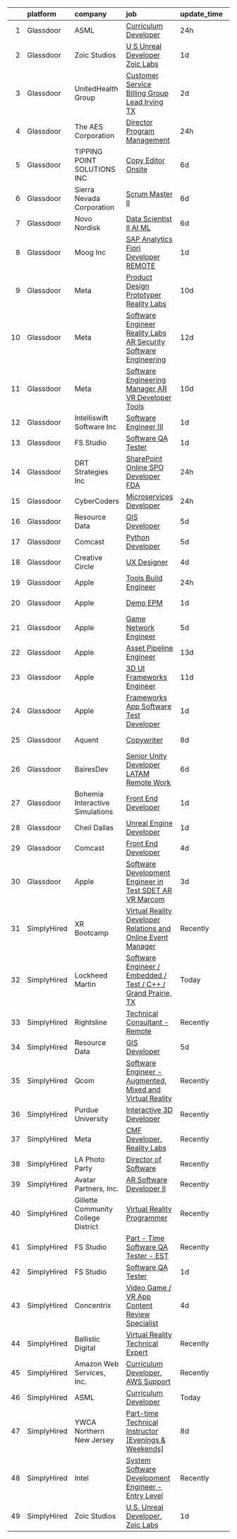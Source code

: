 

|    | platform    | company                             | job                                                                                                                                                                                                                                                                                                                                                                                                                                                                                                                                                                                                                                                                                                                                                                                                                                                                                                                                                                                                                                                                                                                                                                                                                                                                                                                                                                                                                                                                                                                 | update_time   | location          |
|---:|:------------|:------------------------------------|:--------------------------------------------------------------------------------------------------------------------------------------------------------------------------------------------------------------------------------------------------------------------------------------------------------------------------------------------------------------------------------------------------------------------------------------------------------------------------------------------------------------------------------------------------------------------------------------------------------------------------------------------------------------------------------------------------------------------------------------------------------------------------------------------------------------------------------------------------------------------------------------------------------------------------------------------------------------------------------------------------------------------------------------------------------------------------------------------------------------------------------------------------------------------------------------------------------------------------------------------------------------------------------------------------------------------------------------------------------------------------------------------------------------------------------------------------------------------------------------------------------------------|:--------------|:------------------|
|  1 | Glassdoor   | ASML                                | [Curriculum Developer](https://www.glassdoor.com/partner/jobListing.htm?pos=102&ao=1110586&s=58&guid=0000018382efa4488a48428f797c752c&src=GD_JOB_AD&t=SR&vt=w&cs=1_2b8e33c2&cb=1664349087173&jobListingId=1008165316536&cpc=65CC663E25211861&jrtk=3-0-1ge1ev93ima77801-1ge1ev943j4il800-08cb8877ebc6b8d9--6NYlbfkN0A_DDXJpBmDjNhNk0SonxKsswszHAivHatKsF66mYTBciCWwIObBEHLniMpo2RspCfoyulIRjBP5zevFVGSdL8a1AK68YEL6xMQ1k6muFzwwGLZkctGVE1XNa1RjJH1MaCuTzNinS9V_9g3NEKXuQyvi6GKpmIRjnovFbbNu3GS571kJUobu7oC5PLa71lA90JmL4Lu_JfOLoUBQfpQWsR7c_R2HQjejaAEpDgz0IU2waIs51Ol-EtOCOgA_OeQFGePC-DNBYg2hDfBeTd6AtqOm6oQwQNsLTJe_1_gvEM8YQNJS8XiNA-RDktv-nEFgFvyTGFHm9ol0oeRjWmn6mWOHIVCknGp-GkaNezpCESG3RhO1tLP5jSxoPCONZ26fOtHRfHv5YHY-WKf8KBz1AEUOQ86BAwncCUDP_0xvuYaUiGPrx9t0YSoGPk_rhPgumDlXJrHLsjmtWhYcAoFryMxmQzm5L2yVaHVdN296CnEBKan8lAJe2hcQUrmebAhvJGptPa-IE05gTp5-rerWu9K9gbMU-eB77eOA1VUFto_LTC7EtKBafPXogl-Qy2OWTmU-Kp9FTwMdOlvKjRHMOToY03hJsQ3vH1aL_nqC1vQJoiPKDYzC5oyZK6_9rnk_lP578ALxSTgcz5NZq5tVBHfawv6nvEltFRA7x8YdprNZawQDKU0eHSG)                                                                                                                                                                                                                                                                                                                                                                                                                                                                          | 24h           | San Diego, CA     |
|  2 | Glassdoor   | Zoic Studios                        | [U S  Unreal Developer  Zoic Labs](https://www.glassdoor.com/partner/jobListing.htm?pos=125&ao=1136043&s=58&guid=0000018382efa4488a48428f797c752c&src=GD_JOB_AD&t=SR&vt=w&ea=1&cs=1_26de3063&cb=1664349087176&jobListingId=1008164310134&jrtk=3-0-1ge1ev93ima77801-1ge1ev943j4il800-caf17e6357ecfc16-)                                                                                                                                                                                                                                                                                                                                                                                                                                                                                                                                                                                                                                                                                                                                                                                                                                                                                                                                                                                                                                                                                                                                                                                                              | 1d            | Remote            |
|  3 | Glassdoor   | UnitedHealth Group                  | [Customer Service Billing Group Lead   Irving  TX](https://www.glassdoor.com/partner/jobListing.htm?pos=112&ao=1110586&s=58&guid=0000018382efa4488a48428f797c752c&src=GD_JOB_AD&t=SR&vt=w&cs=1_bab18461&cb=1664349087175&jobListingId=1008161532642&cpc=9908D8D4413DBB8A&jrtk=3-0-1ge1ev93ima77801-1ge1ev943j4il800-0e0b19ee53db1ade--6NYlbfkN0C8O9VKdOj_1Zh75e9_CvYhSsWVxS1Pvi5WUWhsf4w7FMNRJSW4TyxYsYuWD0K0LuCXld1MlYv8jxSzZjwfVZPMJ5YPPxBadIdTE3IfSb4FgTTRqlNIsmY2luTQi8qISZZbbqSRhxZk-C1xzgc--DPETy8iltWWBzySv734J2rJQwzM8UPbZ0ixfeRa4mzwn1KkaHi7FozTXhw-0QU29W-s_8erp2MrdLreRW4WWEvdmPeycNA6Ychnw2y2hjoF_UhXXb_fONCt8UVYybV-wdoqlJQPew4BmxOvaN6sLS2NPE-mW_SCxV0qbE2cYG8FksV2Jd0iIRyi525eCZtFpJP1leT0-S8Csnmf_WZ3NHvL3MHBx4d9e7FIpcEa50cq0rtsJP9gxQMkHRqV-ZgTn2KzAQzUNIHXIfbVHj5m6P20KM-N5M5P680o)                                                                                                                                                                                                                                                                                                                                                                                                                                                                                                                                                                                                                                                                                                              | 2d            | Irving, TX        |
|  4 | Glassdoor   | The AES Corporation                 | [Director  Program Management](https://www.glassdoor.com/partner/jobListing.htm?pos=129&ao=1136043&s=58&guid=0000018382efa4488a48428f797c752c&src=GD_JOB_AD&t=SR&vt=w&cs=1_a2f41e00&cb=1664349087176&jobListingId=1008165645327&jrtk=3-0-1ge1ev93ima77801-1ge1ev943j4il800-5f76b46b9912baa7-)                                                                                                                                                                                                                                                                                                                                                                                                                                                                                                                                                                                                                                                                                                                                                                                                                                                                                                                                                                                                                                                                                                                                                                                                                       | 24h           | Remote            |
|  5 | Glassdoor   | TIPPING POINT SOLUTIONS  INC        | [Copy Editor   Onsite](https://www.glassdoor.com/partner/jobListing.htm?pos=130&ao=1136043&s=58&guid=0000018382efa4488a48428f797c752c&src=GD_JOB_AD&t=SR&vt=w&ea=1&cs=1_92bd6867&cb=1664349087176&jobListingId=1008154892043&jrtk=3-0-1ge1ev93ima77801-1ge1ev943j4il800-c0e48d9b86996630-)                                                                                                                                                                                                                                                                                                                                                                                                                                                                                                                                                                                                                                                                                                                                                                                                                                                                                                                                                                                                                                                                                                                                                                                                                          | 6d            | Sierra Vista, AZ  |
|  6 | Glassdoor   | Sierra Nevada Corporation           | [Scrum Master II](https://www.glassdoor.com/partner/jobListing.htm?pos=113&ao=1110586&s=58&guid=0000018382efa4488a48428f797c752c&src=GD_JOB_AD&t=SR&vt=w&cs=1_57dfd5b1&cb=1664349087175&jobListingId=1008154996305&cpc=334ABAF5D42DC775&jrtk=3-0-1ge1ev93ima77801-1ge1ev943j4il800-f42e35937e652211--6NYlbfkN0D62_JHbrgYxlviA7FwbPsL4TkqsqsoMMqCOTnkHNAsjFce8vIDdSOySZ44GhM1jDxShFFYd4psv6WW_tVpPkWnWPNs_07dqHV8xH5UzbeTe-AGzu1m-YXTLI3egcyEJxMfyETC53gmtxIdAEF8QwT1aXDDxnGzVXLOubyV3O5_dMQ6vb5VKj7ElQ_FX-5VYMAHxdSDCrbn6Zp0TWPChIj3oRVWt6aQ33u6umpbCzzohXCNjoy7v0emw-P4mFcDN0fX3dkZpT6YPJOiY6BS_DEVN4o63meTQQ32mcd20yR8XH5orIF5ObFt__hZG7amVnePN2KoKSQClwiYZF3xrJQFmavflLCCDbMzG1bHc9_YOFAnodtig7vTQCZbm5I7gLBgCcuAuZbullynwsXaQPRScAW9Z6Wp4J4I4wls8ArwGE5HEcTrs85itKo4WVsHSYD8mBjPsdsA-u20jX6y8cMuzDsZ5_LwF3MoIUQZ49iFCw4uz4PmCqaPpelPGky4SdmXhYpFzL7Rn8Pdwz7A1WpSuhDYeYmbqoycdt0gbcxE2g%3D%3D)                                                                                                                                                                                                                                                                                                                                                                                                                                                                                                                                                                                                                   | 6d            | Centennial, CO    |
|  7 | Glassdoor   | Novo Nordisk                        | [Data Scientist II   AI ML](https://www.glassdoor.com/partner/jobListing.htm?pos=104&ao=1110586&s=58&guid=0000018382efa4488a48428f797c752c&src=GD_JOB_AD&t=SR&vt=w&cs=1_ee1256ad&cb=1664349087174&jobListingId=1008153659323&cpc=F1F9710DED3F09F8&jrtk=3-0-1ge1ev93ima77801-1ge1ev943j4il800-44801c18404dd425--6NYlbfkN0CwTb2KBSy5XqLXEHj5_mYBmDWKOk7XTvk_LICJOppi7cB4B2F4ZeEB2sl2BCaugXZr-jv0zWdtjRBZnZkEZJA1bUP5pVVD0cOHUy30FzaI5j2oWcbAqe4zSyaZNpVKm0-FXZuVMM2xEq0c8FzIJb34NHVwcLHn4exgqXoyvrHMq2o5S2eX6eW7xbwH0sN1vSbgvD8fDL5UhV2losVr5W2-M2Pc5h9Cg5q8Z84xlfG8s-t2FfgF3AptBC5rp7eShjL0tVmr6uuppZh4vu7QLBStP_t9qxTaGHPV8awo1oX7vWPhN2o_szGzqTqq04osmuV_dOJManomOfW3fHn7eAj_p71XC-LIYkNS1razUt5XG_eLIK6E_o4H0BR604powiTFRMDNu70DOfx1cn7FOt2I-fYDz-s1sZXONfLkkfdVY1Uf58a86OUMIWRJ1KSUb25rjW_kn72bqcpUsxdSuSdsQ1-WXHS6hQ7bvdmEZq8UpfmfJgbnpj6yHzIt6ZpakIQxhRE-9-WUP97g1p54_kjm1yG317wPyZhMCMr8sFpde30ZBRFTqlE53-MP1QHOZwRejHIjS9V2WRKPXT4FoqD03bnWHKub_Luq3SU_hk3miQx4C0Sy8RJfy44ieTQBSApOaXaNifqodogWwbWwnMpgcwpkbxbd76yN68JkvZoxBTp8xwPjzz5h)                                                                                                                                                                                                                                                                                                                                                                                                                                                                     | 6d            | Seattle, WA       |
|  8 | Glassdoor   | Moog Inc                            | [SAP Analytics Fiori Developer  REMOTE ](https://www.glassdoor.com/partner/jobListing.htm?pos=127&ao=1136043&s=58&guid=0000018382efa4488a48428f797c752c&src=GD_JOB_AD&t=SR&vt=w&cs=1_024cb347&cb=1664349087176&jobListingId=1008163572357&jrtk=3-0-1ge1ev93ima77801-1ge1ev943j4il800-b8c62642e71cc6b0-)                                                                                                                                                                                                                                                                                                                                                                                                                                                                                                                                                                                                                                                                                                                                                                                                                                                                                                                                                                                                                                                                                                                                                                                                             | 1d            | Havelock, NC      |
|  9 | Glassdoor   | Meta                                | [Product Design Prototyper  Reality Labs](https://www.glassdoor.com/partner/jobListing.htm?pos=105&ao=1110586&s=58&guid=0000018382efa4488a48428f797c752c&src=GD_JOB_AD&t=SR&vt=w&cs=1_3b4b02eb&cb=1664349087174&jobListingId=1008146230331&cpc=155EB9D5185558AF&jrtk=3-0-1ge1ev93ima77801-1ge1ev943j4il800-aa15c3213bd17bbf--6NYlbfkN0DYl4UJW4r1Vl7FEn6T9F-rD9lpC-0oMJVSiWjK_MGUd8e8cHXcpv6KPyjLHZEfqkWzKOszKGq6dqKS_f0uPbQ9LVsYev7zRNr0fC-CJeJ1xlH1wwyOJNk-hRByXBW9wEDFjd2UdYXb7YaHgkFRTz8MZy2ebI2i5U6pyNwa7bJVmT7LtLgUZ_4kygSbLXc3ayZ6I0Tkf6WZCwR9837R5-KucMulVep5MDmsoyUdDan1IH8Nr8V4qugqbcFNhc-HMqOGADaky9DVwsH2l49LDXZ715FDDratnAoCAjqNjmfVzqlGOoQCgWAsRq_JtYhwlSNKJd_jNxtgp-0-soWp0tKFfiPA_32xuzER4w-AWM4yraQm_FWhBjLe83fRdUkX3dhJzvGt59r_Vh7YJZ3xO26eocdj-6ppM_XogjhPocJK3DUK0cBAjdS0MmMdnE0DU0Gq-O8tkH1WzdFSyLFJCDf-Ay_7iHtc8JvStyaSDLydJUEiAOjzV8PjD9sDaKawoxGSw9Ys_WBVuoZFaq3xkLmVSN8wJO6uFisahqQ5OtLT-7VwyauyaCzkG5subFicLOJeTd0S1H9WHhgjJiqwmsN-7G0y4ommh1KhmrRSRRh4YzLYUB_Uno2T7rMWaQZnt1xxu17DWE1-cAIhQJ-WmtUeoFN9RnR8zMjhjVwR4_YKVbpB8K0KUm8HMQeC5MGjl5pcpBzH06YGeOEqXwihiHtINObY0byXBTBeXp9ia3BeYzKuBg4992JSZgiDA4oVH7NvKKxeSaNadkvMax_NwO2ErG6WFS4LT4qs77z4yuyTc6uyYG-JOhVCIn5c1kk9DED3UJ8MUfgFB8vrMX43zDDCOXvi-fNp79Rf-SZugX_RgKjD-_s9pBfFoGZLHv7kRlZBtLuHC1IARsckOGSg_68sMbyay8DyGx5UW38wPMQKyPBQkcd_A7BUB4GrOr2lCMezxHb4YGW59iYW3iIvER-guuKqMGHvctbAwz8Jcomz4mrFxssRWIBWjDmSoz99ZqSsqemM76SBL59xSr6Z3NiGJpp5d1VBuLqx4Ox7hHKbqw3fH-Tjj4tt0kxyJCYvRE091r4LHjPIGw%3D%3D)                           | 10d           | Remote            |
| 10 | Glassdoor   | Meta                                | [Software Engineer   Reality Labs AR Security Software Engineering](https://www.glassdoor.com/partner/jobListing.htm?pos=107&ao=1110586&s=58&guid=0000018382efa4488a48428f797c752c&src=GD_JOB_AD&t=SR&vt=w&cs=1_10967f52&cb=1664349087174&jobListingId=1008141482664&cpc=0FE1F5EA2BC84A01&jrtk=3-0-1ge1ev93ima77801-1ge1ev943j4il800-bbe026fec9a88a0f--6NYlbfkN0DYl4UJW4r1Vl7FEn6T9F-rD9lpC-0oMJVSiWjK_MGUd8e8cHXcpv6KPyjLHZEfqkUnLXdHGEVbYlbZ4C71n7-FRQtwGftvj2MEdPI5FvmCBdn-Rsuu6NQq3R9IHsKZMAHgJAgu_YkTUTtkZcn2YG9-uznOZousi4PyiqmW1winSEktcD5CLiNln5YbmVirNrjv4MHw9kXf8oLKnwVsrkyZNO4aBP2ycP-dqK1tp56KCnlvvRv-rtsv1TJz_qrJ9M6o44j6Sf4iSA1odVDHq7o676hnVyUtONn2Yt9MEQE1TXEzLGgOxRJgXTKirDsR8u4DEhCmg19GfVBTXWhgagGru6RQolv-9bb0D5Uv1RFbi5Yh0nhwr3hQuaIJHM_cNcEGn9YJoJdbKqZShnMdKcn39DdjgboSLVcd2qF8IIxEI21KQk7J6Jh4pwRzxuj6ktgglwM_t-11TtvqnwNp0oHCyPqt5c9Fh4WisQs938PmffxudDo17MjXbKFZC9wcW77JLUbHrbLoY4o8KziLfMfTRPMCs5bzLXHOfNd3dvE_Wb7GZM94fvXDYcj8BT7DE3hNzJhkoq5B9v8odfdYEu9capWT2WbXE_UGlN2L5DLGBQ8kEXFwz_mQcqki4ZPX0BIpIQIBHo1XMsL8cM5YlleKH_olWGeTfnJgmxtt8wzSi40GZW97ctO7c3tL5oTizUjKjtrZrmZwhS_79O3-v3ZcREFsnNMuFoKvlHBZnwSQ2tak0EAHfguuB8dqt2FKBkz6qKZvdT5QoYQDt0u23nSO380DkQu7wjah9YKyD58WpBf5gY1Z0fhg2mh1Y2Gt028UqyBwtLaDgquzeQ7oi2sUA8K4n9YdeIuwyZAg8Cs5uPpSuEJbpTJFe4V2YLAkPhJneZgCEcwY_jps3pt5raAr_5ftvXc61g3aPdDoGU26Z3tfgWBzkfPykGuvPk4r5w71D22ujbHBfe7rzeuWPW_wrVwkFcwhJk9WU538GNF5bc9ypsnm8lyHTwrgeyhJL0sn1mUpY_kQWSh6eB28IFjmyRfhJAVqu9dwU3HpTJelrzh_9W4wNc3DI8mVd20L-9h0ohYuoxYPwA%3D%3D) | 12d           | Boston, MA        |
| 11 | Glassdoor   | Meta                                | [Software Engineering Manager  AR VR   Developer Tools](https://www.glassdoor.com/partner/jobListing.htm?pos=108&ao=1110586&s=58&guid=0000018382efa4488a48428f797c752c&src=GD_JOB_AD&t=SR&vt=w&cs=1_89ba3161&cb=1664349087174&jobListingId=1008146626886&cpc=9C2286EA3771AAF6&jrtk=3-0-1ge1ev93ima77801-1ge1ev943j4il800-17557c42fdc8b75d--6NYlbfkN0DYl4UJW4r1Vl7FEn6T9F-rD9lpC-0oMJVSiWjK_MGUd8e8cHXcpv6KPyjLHZEfqkVQyaynndbu6pL3H9sRYDGxerKt4kbV4_BrnotzfbejBdk749M--u6S4WtPPjkSx9gUemBOQcLC_4Kqi_f9Z2bXq1PAbY9pUxscEKq_Lv9zulJNPnig673QdFt3i5WW_T2djLGpcdWuOA-BOw-YEMMHRUL1ZhJdTDMDYcJRORw8Jfkil-UDAjjS8HvKPn-xDLFPVYwHvSGH6JNLlcPnv7xAutPrgK5lgX9w1akXIdCYjc24yAgyy3FK46Cq5LofxNxoO6KsGfl1FtCT7x2vt3tNwQ9A504EkSVrPC6eXleSc1uCFb0oHKHWKXOWICkwSVhdnbAVfC1EKVm_2V7yx0dJNm-ztQ91c-ODpDlLowTCLuwbbRnh86h0SFDJOIYh9XDkBv6Vo4fS9AkWHzbjcHrl9f-SEdP_r4N4LHTvbjFSFrTJgHTVcO9YTXRfJKGI63HZ7LZ2ceERnkE1a0ilO_DMttrH7g6FQj0iZzkY6TRdtrH2mg5sLt9e6NWGLBBhq5xmlj7V3fejjB0Fso5_b5Kpsm-xk3wjuuEilJme8wbHPd-GtqTAnX8_tsgMxdN0BDE-ab5YLE7ZmTWJ4YIYeE2sj4KfQUkZfUc3hcMW1rO2OzLRwOSpuCygiWPIsivrox9fRHrLWjcxvCzwnt7G1RQF_mWc0PLywkoh3InjTASFqzpn0YuDgAsWWTkLXaTxxXCPK1JIw3yxEE-RMGTrhWwBx47Tl9cPryPhGTlRUS8mf3nf_pwrSIGNHHhzMWQWZ0A3OZvxWj_tGmP0zWTNVM9AnfW-ZMm0b3f04zUXIIjYEEFyFuYRWdzwmKGn20PwAMKJLAOm-NLQsGUbyulUXWETkvA3eEE0neiOrxQRxtfC1FIcEJ6koTB2WGPLpsA922Zk397JwQd7wvauJ5H0yoIgPV3Fiw5lYSXTzQ_PiJ2QTyd4gk5azlc2epTGpLbLZ-qZVKRvAvls7gRG3aJ_Z2l3B0pFlKGFbS354WDS_8XgjY48d6cHsU0ElFh5g1m9rRX5H0LgCwkCig%3D%3D)             | 10d           | Redmond, WA       |
| 12 | Glassdoor   | Intelliswift Software Inc           | [Software Engineer III](https://www.glassdoor.com/partner/jobListing.htm?pos=116&ao=1110586&s=58&guid=0000018382efa4488a48428f797c752c&src=GD_JOB_AD&t=SR&vt=w&ea=1&cs=1_42d2d917&cb=1664349087176&jobListingId=1008164005722&cpc=F4EED0218A761C36&jrtk=3-0-1ge1ev93ima77801-1ge1ev943j4il800-105f50e0e9894054--6NYlbfkN0DiLKrdXjeQZR9vKVzqvG_fO73QKtee5CoWfuVjZxaK4bmjGwd_vuK3iP9vI1bYUpCmrS6Qwd2t20QIQmhba7LbFtNIWPS4qw9niYsd_B_pvMkhJsbWGWVFz4mrCHjVw9KmZ9CZ9QqH3IVKVPThUqjDeLC4x7xCF3FSx_ZhPvZZ8YS8rGPqQvPk0Fgdem0-AIgMdUhKsOf3rWh3dc3Z_mpuenknJA0KDHl6VeyVpKpZLqfZ9Ye8G53X5vqLffxWOohYc-iyNpWOhtEVWYK2MSpc--nKAqaOSUMrE4gYaKc9wTVn45Pq89pMUYSnXsAlxWnCIBvha-5O95Kz27k_IcKxuH33alJTgt86enVaaQ02pX5APNMqHTYY_tfUIOkDpbH5dt2JW2PAhdrXYMrQmM3bzl41WFAXfouza4R2yM6LljrdSZiH_vrslML9u9dE-gNkogaZFiuIE0884YfOGB0cEz53q3cvAODdqWZH0UXan_sSABc6ApWg1QHGN2C9JZ1o6pSkfvHSV2AKRL-FLpYjIzcGfOItkmQJqyWdZJiIwcqYbThUi_rw7eI6LGPRT8Ijtaxnz3B-_8qTorg8GWXMiN1WHvoT0fU3UYOTs_qg54rnJJgftqN_MLlVFsGhfewfpg3WcObbbuBD-v-QC2-TCs4RioBZN0joRZrxOp51AtNbkXoE4fYh31vKuzKcxCo%3D)                                                                                                                                                                                                                                                                                                                                                                                                                                                      | 1d            | Redmond, WA       |
| 13 | Glassdoor   | FS Studio                           | [Software QA Tester](https://www.glassdoor.com/partner/jobListing.htm?pos=118&ao=1136043&s=58&guid=0000018382efa4488a48428f797c752c&src=GD_JOB_AD&t=SR&vt=w&cs=1_a2bff5e4&cb=1664349087176&jobListingId=1008163027946&jrtk=3-0-1ge1ev93ima77801-1ge1ev943j4il800-d8f6a79973bcbbc7-)                                                                                                                                                                                                                                                                                                                                                                                                                                                                                                                                                                                                                                                                                                                                                                                                                                                                                                                                                                                                                                                                                                                                                                                                                                 | 1d            | Remote            |
| 14 | Glassdoor   | DRT Strategies  Inc                 | [SharePoint Online  SPO  Developer   FDA](https://www.glassdoor.com/partner/jobListing.htm?pos=122&ao=1136043&s=58&guid=0000018382efa4488a48428f797c752c&src=GD_JOB_AD&t=SR&vt=w&ea=1&cs=1_a04c479c&cb=1664349087176&jobListingId=1008166245685&jrtk=3-0-1ge1ev93ima77801-1ge1ev943j4il800-d008514fd8849209-)                                                                                                                                                                                                                                                                                                                                                                                                                                                                                                                                                                                                                                                                                                                                                                                                                                                                                                                                                                                                                                                                                                                                                                                                       | 24h           | Remote            |
| 15 | Glassdoor   | CyberCoders                         | [Microservices Developer](https://www.glassdoor.com/partner/jobListing.htm?pos=115&ao=1110586&s=58&guid=0000018382efa4488a48428f797c752c&src=GD_JOB_AD&t=SR&vt=w&ea=1&cs=1_0ccaaa1b&cb=1664349087175&jobListingId=1008165091802&cpc=654405A9B1E0A9F5&jrtk=3-0-1ge1ev93ima77801-1ge1ev943j4il800-1c5fe30e41c802ad--6NYlbfkN0CpFJQzrgRR8WqXWK1qKKEqALWJw739KlKqr2H-MSI4eoBlI4EFrmor2FYZMP3muM2M5GK0N1Sw5hxbcjCj09lDNoSlIJ9sGSdlHuUb-33_V0VPk0vhu5S31LZylT6hvK3q8ESEsVdUFQJuWCsJ0yYQ45sPgszy7W0V2kZXWNaP7Vf1LksPtStw2dDARjzrre-X9VhDhuEPb4l2pU0APzJNhmY3mKzc-BQ5YZMExSg6nzCHc4e-bgtV9D2jv6a5KEfnkW9H6NbI3cYfpf9QU3ObOIekrJh_iMagCoN5zlCJ0xQ1JUDO63zm8X8SbuRxJKJIRlJuuK6GAg4lMKJYoXNgl8SYG1qv6ToDi8aEiaxd823XG3ufJpqBbIMcr-0KDgv0agpG28nVRr3eDA0a-P8xKruAI4Ql4AZ4mSSdUYH0L3wysfjv5pdx5_5J6wSgMB0vNjqDRns_XMXhqXirOxEV8Q7ucz8waq2Cql-4FDiNR8buy27R-YU7AAlF0UuZZbSll1_A9BkNGRvXpMz5k6_SUkilm0l4hFWKDJloLCFz0nMzKtQcA4VkaYalaiVnOl6QMWN4ciHurG5zCxhKv__F6482bep3_rRmoEj3QcAG91A1u-2F3gr8TkFbuQaAdyh7JNkCyghAvjMkS1O6oAp2En1AaR_1Xinoya8jkML5KAX6zM35IfvsB_tnqHL7CIG_tslru6DbV36ZBg-gzWwUH8YH6VGLcovCfPV7poCH6SmqiNrr9RPoSAXCKeSGK91uB0qRkzCOrTxOqUxhp5H60rgn6WhG-xRwQGaNtmQUPqpZfIoqk7BkZgs2BuVPFynuSU1daU_6ffTzb82w9cBQWdj5ww0tfYQZRkgaceUmV5htHOYzuqUds60VMaRVJ9_NQSmArh4Hal5tuA128zDKnbh6_HH33diylC8EaK8VpfgvzGmUmXPtxRUMT5ejQo5tr_wZpQqLI8KsrLDxLL-318XaSVQaBqGSz2eSZ0c6ultpitk52j0E)                                                                                                                                  | 24h           | Norfolk, VA       |
| 16 | Glassdoor   | Resource Data                       | [GIS Developer](https://www.glassdoor.com/partner/jobListing.htm?pos=101&ao=1110586&s=58&guid=0000018382efa4488a48428f797c752c&src=GD_JOB_AD&t=SR&vt=w&ea=1&cs=1_71b728e8&cb=1664349087174&jobListingId=1008156409913&cpc=A30768B7258D0A01&jrtk=3-0-1ge1ev93ima77801-1ge1ev943j4il800-2eca3f03e7683f2d--6NYlbfkN0Dl7F8yQ3Mt_M0p4pEaeq_LOWEMcxAwOSX3iRAQq_Rxvk4JCbRY4mFoWp-vOhIcdrromiIp2nqw6_MTPQeX64telXdoQGJKsK2YpbAjw4gP4osxmYU-H3UjB-EMHtF2MIDykynp3y5a9aBAAQLWbfe5lbII1XyLkZv4uTXcK6AXfFgKkJYZHCsBlACjXGwZfUNLX98o6fyzmLrieKEUSShjHyEIRuvjnsHh2QAxVz57bFqcALd5GOt8dr119jq7Vtx0b9pF9r3qcIQMz3hwPfZK8dGh0bYoByzzV2i1cVGg3sXuxoNG0cgkB01vp4z2KmVs-HJhxS98e1mn2-eskyxXiMK29Zsn5t9-BKZmiShTGnXEKaT2mah-FmxgGugTrrUXw_3mW0ea6tBgDA7aFYL_CemLfWBWMt-YHn9hqOFWmkP2F8AzPA0gKhtDehPDKNYLDl51CoBYk7lYLU0-od_XnZa4HXwrdEIjfO3Lm-FY8rClGYK6eT41)                                                                                                                                                                                                                                                                                                                                                                                                                                                                                                                                                                                                                                                                            | 5d            | Boise, ID         |
| 17 | Glassdoor   | Comcast                             | [Python Developer](https://www.glassdoor.com/partner/jobListing.htm?pos=123&ao=1136043&s=58&guid=0000018382efa4488a48428f797c752c&src=GD_JOB_AD&t=SR&vt=w&cs=1_489b9123&cb=1664349087176&jobListingId=1008157076967&jrtk=3-0-1ge1ev93ima77801-1ge1ev943j4il800-c9d85008344b2f86-)                                                                                                                                                                                                                                                                                                                                                                                                                                                                                                                                                                                                                                                                                                                                                                                                                                                                                                                                                                                                                                                                                                                                                                                                                                   | 5d            | Philadelphia, PA  |
| 18 | Glassdoor   | Creative Circle                     | [UX Designer](https://www.glassdoor.com/partner/jobListing.htm?pos=114&ao=1110586&s=58&guid=0000018382efa4488a48428f797c752c&src=GD_JOB_AD&t=SR&vt=w&cs=1_10342502&cb=1664349087175&jobListingId=1008158063137&cpc=0FE1F5EA2BC84A01&jrtk=3-0-1ge1ev93ima77801-1ge1ev943j4il800-ec2e55de0a94811f--6NYlbfkN0BPwlZa85gbT4Q3XYQoU_uQn0Qmw9zd_9UNfmcwtqAVud1yvyq1Z4UAlx1bxhDUi3LLFLUld_1vJrumFSDvG6lUa_HJGwxAAUxa9p0M-jkeyeN6GzOqSmw-VWsVBukvyjroC-hZtCxh3oS8dg-fi22EeP_Rmk0_tnCQzpjzfP_qW1mRn6ObJcK1c5FDsUMfSpPDE58he2jS39C9cKq89w5AaRmj3eZ7E_vRSeOF_XIghrrHBgGgp42nvor1h7hRgGg7wH9zOqCTAKP_A3X5sA8AFLpBepNn8VBP9uUJBqgLWgMbY_-BytCToNwe7sS6sB0myYQtB9sKPXPwMg7L0raPyFzEQnOeq_2xla8a14r33CPMkxM36DlOib6bh-_K8QQtK7brp1gDgzmFR2IsCqpyGJIzyJ_5kt92n_4K76ZCyiKLLbrX5jJ64AC2OeETior9JP0PH4kgrURIXkxlk69DjiPA_juu_VxQPqCUvHZQSC1W5UoLfRMfqyT2KvYeDxtMaEPbBG-rR3sZtztUJ_tZ)                                                                                                                                                                                                                                                                                                                                                                                                                                                                                                                                                                                                                                                   | 4d            | Los Angeles, CA   |
| 19 | Glassdoor   | Apple                               | [Tools Build Engineer](https://www.glassdoor.com/partner/jobListing.htm?pos=103&ao=1110586&s=58&guid=0000018382efa4488a48428f797c752c&src=GD_JOB_AD&t=SR&vt=w&cs=1_dafe19d0&cb=1664349087174&jobListingId=1008164708846&cpc=F41FEAB56D215062&jrtk=3-0-1ge1ev93ima77801-1ge1ev943j4il800-d05afd4cff3794b1--6NYlbfkN0BvKrLyj5gPmtZO9T8euul8TCxuuKNOtzRJOomxnwSEodTz2Bc-sPZlbtkML8D-m4qjDqsrGnfoqq7rWUQaQV6QE_PBUBYsT4fM9sAVvJDVer8dzoyf4iabhx_s3jcp3HhGg-8KIYoBd2gZR3O-1Ekq3HokKQ39KID90hQH7pIgdAz-XsfU6FwVcnW78KlEqDCy8FhCd-RuOn-6WYsb1_GxpnZI_nqG9ksTz-SmkxVZbTpEIzo2GnHlQsBqondPaC6vJyaVoLvvLk0G0wNHcbR9tzsiUTkkNiZXNWlalF0zzcRSyoGL4IbjQ9U7LN-otlk3t7wlX_I_JugKaXYKduSh_5b3hhwn8ZtqnVm78JkdBVtvQWKHambp8ew0k3xXYEvoah8ZUwFUvWzKEswis8Oy31rZ2HEmQZnnFqa2pLGnRACWV1LJoSbz8c00-4g9whDA4J6XEnTpQrxNqaTXoOum59D-A5d4uUjvFPxcky0bu4DEvuyw8w6b6So5KcEG3gniHbYmZDQXnyCY05Yw-lInPkIWu0Sr_DZeKnp_a-AT-XsAULrMsDMh9B-6yela43d8mi2cvaqVsN7akPQvaYwAsyA_9DMk3DGiMDx0t4SWn1D1AmTi9vqjiyIqXMqOskZUF9t9aQH9hfbloOoXGJ_SRV1BylRC80PkNQpmmrvfHyq7AaTWjT7t5iuCFmlceMpcRWZLE-0Oza1XjjyOQV2RQaEyYjZtHZkTgM5TEa70IgXwtBSAfrTnY3lfnhHs-qm98VD2MNwuDSoVdNbLYMGbnWorWdaplEPqZX4HNNBcIuAzAnMdjzbPkocfB1VozvDH1BYjJ__HHHCnm77of0gJLz5K9HHB8RRwPtf1FmbK8wgjRHV8PJBsfq2RsGfLx__zBKoG2r2H7OjA68FZEkWu95liIJP1l8iXmyGniKSGcbjzB11ibgaU3PmngR2fZqm0ejTfNZhBJQ%3D%3D)                                                                                                                                                                              | 24h           | Boulder, CO       |
| 20 | Glassdoor   | Apple                               | [Demo EPM](https://www.glassdoor.com/partner/jobListing.htm?pos=121&ao=1136043&s=58&guid=0000018382efa4488a48428f797c752c&src=GD_JOB_AD&t=SR&vt=w&cs=1_25f4bd18&cb=1664349087176&jobListingId=1008164340985&jrtk=3-0-1ge1ev93ima77801-1ge1ev943j4il800-928f6ec53de5403b-)                                                                                                                                                                                                                                                                                                                                                                                                                                                                                                                                                                                                                                                                                                                                                                                                                                                                                                                                                                                                                                                                                                                                                                                                                                           | 1d            | Cupertino, CA     |
| 21 | Glassdoor   | Apple                               | [Game Network Engineer](https://www.glassdoor.com/partner/jobListing.htm?pos=106&ao=1110586&s=58&guid=0000018382efa4488a48428f797c752c&src=GD_JOB_AD&t=SR&vt=w&cs=1_02c503cb&cb=1664349087174&jobListingId=1008156058893&cpc=AC285F3A3ECA6BB0&jrtk=3-0-1ge1ev93ima77801-1ge1ev943j4il800-da07dbd9cd8eb861--6NYlbfkN0BvKrLyj5gPmtZO9T8euul8TCxuuKNOtzRJOomxnwSEodTz2Bc-sPZl29JElYHfcoQU89pw0pukzvT-t3F7KnGwjHaCtH-zmtCsdadvtW-pabzNvxkP5wXNBXQIItjYzTFKU-rasdVWS5FS9BhI6fVw8vp1ZtLMDVeHaEF6UCNf-E6BSkENOn_3rcfSjFzwofwGQGNu9wCF7gpQdnvMmgzlKug26mqI1UWnmYEaYeNV74TTqDifvisjztoRXe8pU8xjBdiLyul4mCQB0AwvrXw95cezEV2y30I-FV5D4K9_i33w5lIe9WNLYnnSG_0NtkCuvnSEeI3jEkXrk8Siiyeg3pZ9Q4hd0PWcOIq47yPc2EwNErpgTKdiJe4_YoLzHz0T5luMaIF9EmDwccJkf_xDeek1KWIYoxNqBdOdCbG1U1zcSDNClDNA_4fm9z0dNkQK2UtL4b-28XjEoQH9I71GV2iWmXMpqstpGxTY6IadxT9OL91d3OjEj5g2Rmn_PiW1sQbNUH67KJtJv4PElxqQo6Jj7R655pyMDKY4kbozO_LENYNaKsTf0erRsRq0lOkPfqkWrDJSGu-iNrSK0ThyXfGtoxCXtgfpK_a0gW1duQ-aPhr_yVeKQPzjH8D-yq4gE1wyuV9PAh-lmYh1NtKfsm0kkU1rSi2Zym3gUER609gNnhKz8SUvWeEHIY15ltKrFtRz3cXCQs4nLCsZhRmxNcrLLJeZ40enICy_OU68BCTeLDiqhhGe0LLn6oZiXLQ2uLepMmdYZ2L3AAZShsohTsNsvN3ZtSIDkIUjzQHHcIZXyYdJI4KQ8j1QARixYwT3WdssIBlwArE7OMVY7YN6gfF6cOLb8FUOcOoq0Ng_uLUIAkiUCpcQutLE5HugYQDyLBcHu6-QCRkxCEbuqPuGZVNBBC-5SRoEaq06csOy4BbCIC2dL8B9nY-U0Mfelcl17QQTJfxLQde03qLheOc_)                                                                                                                                                                         | 5d            | Culver City, CA   |
| 22 | Glassdoor   | Apple                               | [Asset Pipeline Engineer](https://www.glassdoor.com/partner/jobListing.htm?pos=109&ao=1110586&s=58&guid=0000018382efa4488a48428f797c752c&src=GD_JOB_AD&t=SR&vt=w&cs=1_5ee63872&cb=1664349087175&jobListingId=1008138702927&cpc=AC285F3A3ECA6BB0&jrtk=3-0-1ge1ev93ima77801-1ge1ev943j4il800-d6b763c08d9e2d2e--6NYlbfkN0BvKrLyj5gPmtZO9T8euul8TCxuuKNOtzRJOomxnwSEodTz2Bc-sPZlbtkML8D-m4pQRSWMmBuXUKNP5-FKGpqut54Z9xVJmKcNg5QK39dHaYh9zFxiTlJPRIVH6GmVelziycjV8thAdsJR9vOnKOAEqLZLKyAFMFBlSPoIEa0PSqLwbFFBgh8LtDmZ0-3lgqyPNeCNAaqJOinNvLu4emfMRWGAqButw9kKOPlTWuDFkh0J1UKTpp0d-A_oIZfR1LZo_KOn_pSbKR-1DyjJFk5mZxTvefxOTC7y_RwOh9d-0C6RpsyESsMYcTDoCuNqWBApKnWsuvJvlt6U3lKqup7NdwFM-7uGrkFx5Yco_M5oa71fd4vNXGQI4cRxNzIjDdTGsX1fsrJenHRz0pJbZGyOtTllt36UqrWRawb7TVjFDHy0VxUZ3SIDTMSVv6aeLBDJewJhGHYA9dqtDTXlqEZgg6PVJFCAY45-TGgI3r1yUTDvduOS3vCjYMmruaLqWIE3HcHpza9qGQeeKsbkYnh-WFCqYUMrfC1awYCQnh5yyRwp9LvOTraeY0Vcyk0UNF3O7cu1_FzvgijZjCv7LuYmW1Y3nHKEUO8mMsZVLWApCysO3-N5bH_faFzFLKtrM8B6v0YCjoeMSurWRUjR--WGaZzlqRtzGPsuetj0sjzKNGGYG0p3QP8jNWCPB5XALfNxPhPYx0U9HSeYzRPo8b8oXv23xDqyK7szOkj_2LDTxzXBlJseWZx_0xCeymuA_EIFcflWrvhhcNZuj9ObhcTxHRDPeM1VcObEKfCOCNbbwfONYAvCXFqlq98kcq40ZFHCNQ6aEzBPYXdfhyp6QrXVRoyW1JAjS3qv6Ta1eX3T4hvZRP5sF6KrvnpGNjxcLi8OINKvbMFJWPCZPBEaRwJ3IuSaEbTdCQbT_w3XmEUI3qPNfmTRJyzE8SneAz3dsW8qJDs83OtXo478bcQsuMNf)                                                                                                                                                                       | 13d           | Boulder, CO       |
| 23 | Glassdoor   | Apple                               | [3D UI Frameworks Engineer](https://www.glassdoor.com/partner/jobListing.htm?pos=110&ao=1110586&s=58&guid=0000018382efa4488a48428f797c752c&src=GD_JOB_AD&t=SR&vt=w&cs=1_81652891&cb=1664349087175&jobListingId=1008144943224&cpc=F41FEAB56D215062&jrtk=3-0-1ge1ev93ima77801-1ge1ev943j4il800-0c319f6b894fc73b--6NYlbfkN0BvKrLyj5gPmtZO9T8euul8TCxuuKNOtzRJOomxnwSEodTz2Bc-sPZlbtkML8D-m4reGCzwJptyGA3sqoDqkLMl8d4ItPaXziecHVsCbum1nokt02MllgdfjWzdbUw5Dj-bugW_15YUi1c8cMxyiOuwjIGdTEEhcUZawGpOfLxGe1keQhNnSW1hYh5FjmzhZBmAy-ygsDbdp_5Mii46zq_EMuPouIwadug2w7xdki40NPtzXSvZw49mf_S7T18sH3DOKEs7EkkwukJEVY4g_4-lLq7koWzYrqrDjCLqmyFlWRj0C0wNKH2gX0AaR5iHbuzTc4j0kjWoZfzuUHO_TdxOtmcrItiX7yC6mawf4Tj4PpRiH79uVdPuxchrbCdudNv4LMm9Fee_M0APyHj48C3ahMy1wwcO_CRBE9g_vpMQ7C1_N34aVZT5yM1gntdOQz2OT5QH6TUgFDm-dt6BY7CPRLC19IQ9B39P0FYhBJj7QfITrjzi_4WDN8s6Rc9RtIjaO6USFVru1ByBzuYVfnGvYvFoiIoo5XEV-WHvGNHcqrdQY5KsIvCtXCY0EERDnrdBI2m6TGVGS4iFM_pDde9Zr2Td0pCtBehcPv0sy7rRsHiH7M8GvTTWHgE3R7LxcnpTparLVjFRrSU-fUTeNXwvGhpSGok8ghsXg4hDDOZaMIuecUpckN0uPf21urJzDub1_qwUt1vPbvxauSAWzDn0iRrVo_avIDJxpshHbxg1Oxi71yPXOfugRoBMTA7dzctDBUb2DuGz-2RgyHfbgC7h-_9G2GMzYmqVD0Psw4vKYy0SiJZQ5RhJb_ZbLs3PHGROGF_tSzNGehI93UetxKHtC4gcWsnAXtLXJag7Y7J1fbdX1hQ9w6mKRFhoSxKjHvnxf7Ta3AaS_qDzIt_g3Y3kdBpIiiVMZ16nzKUN4viQsiKj6JwwWqGTtLpj1nFlFi7QKESi-xpCraa9nGmCgzPi)                                                                                                                                                                     | 11d           | Boulder, CO       |
| 24 | Glassdoor   | Apple                               | [Frameworks App Software Test Developer](https://www.glassdoor.com/partner/jobListing.htm?pos=119&ao=1136043&s=58&guid=0000018382efa4488a48428f797c752c&src=GD_JOB_AD&t=SR&vt=w&cs=1_c6f18984&cb=1664349087176&jobListingId=1008162387033&jrtk=3-0-1ge1ev93ima77801-1ge1ev943j4il800-9c160936dd81f773-)                                                                                                                                                                                                                                                                                                                                                                                                                                                                                                                                                                                                                                                                                                                                                                                                                                                                                                                                                                                                                                                                                                                                                                                                             | 1d            | Cupertino, CA     |
| 25 | Glassdoor   | Aquent                              | [Copywriter](https://www.glassdoor.com/partner/jobListing.htm?pos=117&ao=1110586&s=58&guid=0000018382efa4488a48428f797c752c&src=GD_JOB_AD&t=SR&vt=w&cs=1_3ef0424e&cb=1664349087175&jobListingId=1008149560635&cpc=3BA4CE39D5B5DEF5&jrtk=3-0-1ge1ev93ima77801-1ge1ev943j4il800-44a054f2317c41df--6NYlbfkN0DMrcEu7yrtATojKJA7cEzGQ3FdRGWLh0CZQInL4ECGI9gD0Wolx9R2v-Aex0-GK04WQ_Gdw9peU0mJ74Nv9j4h28cknoma2wMlPK_alqmnYvYsHusEOmMEJtwcngNn3vniXk5FVQPyiqeSUbFz3Zt1lgg3jXbSIE0N80cjX2gMbzpk2e_4R7kgrQIxVCidEdmZT3hQH7A7Z-SQggNvAI9NfUvGGd52h0m2ZK9yONdaEDtLFAELEa_OMHdVbM-RYXTQJqehszIEiSQPJc4fXKcErNVYO5kKWkTdPlwYyNNKcp7tZHRpl1tK7i1PDN0CKDqTaCGVa_Kr1qkRjsDa5T1u5nfuO20gbh5FXg27RtRXpCffeaO_qVQnvpw2vzBxv-qTL67FsymAhf-EF3p3rVDGMUkKEEEZRad3a9u7hiZyFNyOHZLHr6RuKmdwpmrcv45gkITNHufpcA%3D%3D)                                                                                                                                                                                                                                                                                                                                                                                                                                                                                                                                                                                                                                                                                                                        | 8d            | New York, NY      |
| 26 | Glassdoor   | BairesDev                           | [Senior Unity Developer  LATAM    Remote Work](https://www.glassdoor.com/partner/jobListing.htm?pos=111&ao=1110586&s=58&guid=0000018382efa4488a48428f797c752c&src=GD_JOB_AD&t=SR&vt=w&cs=1_9d87b2a4&cb=1664349087175&jobListingId=1008153520027&cpc=8795CF9063CD573D&jrtk=3-0-1ge1ev93ima77801-1ge1ev943j4il800-d07b078a70677f47--6NYlbfkN0BfEGkshao4EhrCCf7LYqKO8VNtf9vkQrewuI3DmTR_-G3zJxSBeo1O-SB_lpKRvkPM-bPc5FhBWyuJIcxMxgpbjfTpubAlTTARQ0mMGAhamrq9Jn6fhAwDv_qRzdVcBFdMH9gkJbzgO1vp6CpfOGar4AMUZe6FO_fxm45CnFh9QTJoY5gZUs6L3rmVXp3zPGS8pkbMcaNlg-5IElMaWuSabj9j0ZjWZo7khRj7pXl6ArNv9TxLPTrETRk76MMvif7i9sWpfxqX25FJM8Y98ERCF0n-KUM5LEoyS5QDaFjPX8gg7G5wgmizOAPQhwzvGAAlXrYDNege1x4-I5vhIkM1Hlqi5s4Pt2N6JlNpGLRcE7AgBUv0X8TfXiVNptRfgZDfWRaqb48ClCiM0xB1B4QV-S83zq4SAW-Fe63GHhu7gW8qNdc3KBS9_7tj3dt7r9ovwigmnf1tpak7Ps6Z3zEdxJdXdnVkhsg7DAVjExWIN4ja5hlhpTVRjrmPj0iMyEtFvWUWV0-jq-9IdtN3x7Ly5ZD6NGh7ZWtX57WY5ErVMKG_FBM9lOLO55SG7XOAlx7IFrtDKyaveVa0HJxo6f1T)                                                                                                                                                                                                                                                                                                                                                                                                                                                                                                                                                  | 6d            | Colon, PA         |
| 27 | Glassdoor   | Bohemia Interactive Simulations     | [Front End Developer](https://www.glassdoor.com/partner/jobListing.htm?pos=120&ao=1136043&s=58&guid=0000018382efa4488a48428f797c752c&src=GD_JOB_AD&t=SR&vt=w&ea=1&cs=1_768c1a85&cb=1664349087176&jobListingId=1008163413258&jrtk=3-0-1ge1ev93ima77801-1ge1ev943j4il800-b833b04af9e62add-)                                                                                                                                                                                                                                                                                                                                                                                                                                                                                                                                                                                                                                                                                                                                                                                                                                                                                                                                                                                                                                                                                                                                                                                                                           | 1d            | Pittsburgh, PA    |
| 28 | Glassdoor   | Cheil Dallas                        | [Unreal Engine Developer](https://www.glassdoor.com/partner/jobListing.htm?pos=124&ao=1136043&s=58&guid=0000018382efa4488a48428f797c752c&src=GD_JOB_AD&t=SR&vt=w&ea=1&cs=1_48a81a01&cb=1664349087176&jobListingId=1008162394929&jrtk=3-0-1ge1ev93ima77801-1ge1ev943j4il800-c96a3c45842c3012-)                                                                                                                                                                                                                                                                                                                                                                                                                                                                                                                                                                                                                                                                                                                                                                                                                                                                                                                                                                                                                                                                                                                                                                                                                       | 1d            | Plano, TX         |
| 29 | Glassdoor   | Comcast                             | [Front End Developer](https://www.glassdoor.com/partner/jobListing.htm?pos=128&ao=1136043&s=58&guid=0000018382efa4488a48428f797c752c&src=GD_JOB_AD&t=SR&vt=w&cs=1_783129f4&cb=1664349087176&jobListingId=1008158484147&jrtk=3-0-1ge1ev93ima77801-1ge1ev943j4il800-e3e46b5a9f50f321-)                                                                                                                                                                                                                                                                                                                                                                                                                                                                                                                                                                                                                                                                                                                                                                                                                                                                                                                                                                                                                                                                                                                                                                                                                                | 4d            | Philadelphia, PA  |
| 30 | Glassdoor   | Apple                               | [Software Development Engineer in Test  SDET    AR VR  Marcom](https://www.glassdoor.com/partner/jobListing.htm?pos=126&ao=1136043&s=58&guid=0000018382efa4488a48428f797c752c&src=GD_JOB_AD&t=SR&vt=w&cs=1_17b62c49&cb=1664349087176&jobListingId=1008160218719&jrtk=3-0-1ge1ev93ima77801-1ge1ev943j4il800-1d9af8d5c2ddeb8c-)                                                                                                                                                                                                                                                                                                                                                                                                                                                                                                                                                                                                                                                                                                                                                                                                                                                                                                                                                                                                                                                                                                                                                                                       | 3d            | Cupertino, CA     |
| 31 | SimplyHired | XR Bootcamp                         | [Virtual Reality Developer Relations and Online Event Manager](https://www.simplyhired.com/job/pIjhXtq_giP-Y3sW2YsdWHhhaj1eTWYhRMd58xayaWHqZ0nHmCK3Ow?q=virtual+reality+developer)                                                                                                                                                                                                                                                                                                                                                                                                                                                                                                                                                                                                                                                                                                                                                                                                                                                                                                                                                                                                                                                                                                                                                                                                                                                                                                                                  | Recently      | Remote            |
| 32 | SimplyHired | Lockheed Martin                     | [Software Engineer / Embedded / Test / C++ / Grand Prairie, TX](https://www.simplyhired.com/job/9U2xmvnphgUGkTktRmB2Y5iJ_ZmkHC3zP7bVDaSWAtyJqoHowY4ofg?q=virtual+reality+developer)                                                                                                                                                                                                                                                                                                                                                                                                                                                                                                                                                                                                                                                                                                                                                                                                                                                                                                                                                                                                                                                                                                                                                                                                                                                                                                                                 | Today         | Grand Prairie, TX |
| 33 | SimplyHired | Rightsline                          | [Technical Consultant - Remote](https://www.simplyhired.com/job/O1YEjbT-OffG_BwZZLDDR_MXR4qqjlBM_OSXUD7ABebGyUjYRzDpOg?q=virtual+reality+developer)                                                                                                                                                                                                                                                                                                                                                                                                                                                                                                                                                                                                                                                                                                                                                                                                                                                                                                                                                                                                                                                                                                                                                                                                                                                                                                                                                                 | Recently      | Los Angeles, CA   |
| 34 | SimplyHired | Resource Data                       | [GIS Developer](https://www.simplyhired.com/job/J19f15zgGSlr0aJ-ElV9nAD8BHlfc15TFKWeMcng8jTyDZ0XKXtJog?q=virtual+reality+developer)                                                                                                                                                                                                                                                                                                                                                                                                                                                                                                                                                                                                                                                                                                                                                                                                                                                                                                                                                                                                                                                                                                                                                                                                                                                                                                                                                                                 | 5d            | Boise, ID         |
| 35 | SimplyHired | Qcom                                | [Software Engineer - Augmented, Mixed and Virtual Reality](https://www.simplyhired.com/job/rPaOgRQUOO-uwB0dr36CH2vpyrMbODf0PWh1j7xqeEFKGpU0ygPp4A?q=virtual+reality+developer)                                                                                                                                                                                                                                                                                                                                                                                                                                                                                                                                                                                                                                                                                                                                                                                                                                                                                                                                                                                                                                                                                                                                                                                                                                                                                                                                      | Recently      | San Diego, CA     |
| 36 | SimplyHired | Purdue University                   | [Interactive 3D Developer](https://www.simplyhired.com/job/V76HiP4xnvRBBT6K-n3_Aj63UnWdSszyw3n14uNA9KGovlsslfuQvw?q=virtual+reality+developer)                                                                                                                                                                                                                                                                                                                                                                                                                                                                                                                                                                                                                                                                                                                                                                                                                                                                                                                                                                                                                                                                                                                                                                                                                                                                                                                                                                      | Recently      | Hammond, IN       |
| 37 | SimplyHired | Meta                                | [CMF Developer, Reality Labs](https://www.simplyhired.com/job/Uy-5oGw2PwbtnNjf4ZdAO8fQO7VISzd9MGkeepaovb7AJ7ELiAob7g?q=virtual+reality+developer)                                                                                                                                                                                                                                                                                                                                                                                                                                                                                                                                                                                                                                                                                                                                                                                                                                                                                                                                                                                                                                                                                                                                                                                                                                                                                                                                                                   | Recently      | Seattle, WA       |
| 38 | SimplyHired | LA Photo Party                      | [Director of Software](https://www.simplyhired.com/job/5VX_3D2yTSz4OOS3OLYOiOg2AsK4CH6LtS-nSKVqDex-TK0qndSRxg?q=virtual+reality+developer)                                                                                                                                                                                                                                                                                                                                                                                                                                                                                                                                                                                                                                                                                                                                                                                                                                                                                                                                                                                                                                                                                                                                                                                                                                                                                                                                                                          | Recently      | Glendale, CA      |
| 39 | SimplyHired | Avatar Partners, Inc.               | [AR Software Developer II](https://www.simplyhired.com/job/UeNDfsvrvGKqJT2_CcRkXhDQimk6kBmqp97LV9GSoNPJsJtnaRbEsA?q=virtual+reality+developer)                                                                                                                                                                                                                                                                                                                                                                                                                                                                                                                                                                                                                                                                                                                                                                                                                                                                                                                                                                                                                                                                                                                                                                                                                                                                                                                                                                      | Recently      | Remote            |
| 40 | SimplyHired | Gillette Community College District | [Virtual Reality Programmer](https://www.simplyhired.com/job/JZX4UNn2WKkU9vcjoDqy1FZyAxv9X_Q-ZvGyjk7_x1HIVsaKiXN_Sg?q=virtual+reality+developer)                                                                                                                                                                                                                                                                                                                                                                                                                                                                                                                                                                                                                                                                                                                                                                                                                                                                                                                                                                                                                                                                                                                                                                                                                                                                                                                                                                    | Recently      | Gillette, WY      |
| 41 | SimplyHired | FS Studio                           | [Part - Time Software QA Tester - EST](https://www.simplyhired.com/job/QKWHMYaKK2Eypv9mc4RpPFxvF2Jxn3QGBV1LTdAKjqxy004BJlE44Q?q=virtual+reality+developer)                                                                                                                                                                                                                                                                                                                                                                                                                                                                                                                                                                                                                                                                                                                                                                                                                                                                                                                                                                                                                                                                                                                                                                                                                                                                                                                                                          | Recently      | Remote            |
| 42 | SimplyHired | FS Studio                           | [Software QA Tester](https://www.simplyhired.com/job/QAQXAx63yRIPKb-azxDIuS9uyrQP2od16K-U4e2bJ82ivf1QUsZQbQ?q=virtual+reality+developer)                                                                                                                                                                                                                                                                                                                                                                                                                                                                                                                                                                                                                                                                                                                                                                                                                                                                                                                                                                                                                                                                                                                                                                                                                                                                                                                                                                            | 1d            | Remote            |
| 43 | SimplyHired | Concentrix                          | [Video Game / VR App Content Review Specialist](https://www.simplyhired.com/job/CdL3PRnfwbjayrmEp8360T3kYdWmwBn85UxJpP97tqyLLB3ntvd7zw?q=virtual+reality+developer)                                                                                                                                                                                                                                                                                                                                                                                                                                                                                                                                                                                                                                                                                                                                                                                                                                                                                                                                                                                                                                                                                                                                                                                                                                                                                                                                                 | 4d            | Austin, TX        |
| 44 | SimplyHired | Ballistic Digital                   | [Virtual Reality Technical Expert](https://www.simplyhired.com/job/3_Z9PvPR1KdAK9FvakgJUX5eoOunP3Vdusvs2xDkQg0VEPa7Ew4k8g?q=virtual+reality+developer)                                                                                                                                                                                                                                                                                                                                                                                                                                                                                                                                                                                                                                                                                                                                                                                                                                                                                                                                                                                                                                                                                                                                                                                                                                                                                                                                                              | Recently      | Williamsburg, VA  |
| 45 | SimplyHired | Amazon Web Services, Inc.           | [Curriculum Developer, AWS Support](https://www.simplyhired.com/job/VJ2mxpB_C3RiZ9WEdGHt_L8L7tDgh2uUlbSQc1Inzt2mb5hjGzhRXQ?q=virtual+reality+developer)                                                                                                                                                                                                                                                                                                                                                                                                                                                                                                                                                                                                                                                                                                                                                                                                                                                                                                                                                                                                                                                                                                                                                                                                                                                                                                                                                             | Recently      | Remote            |
| 46 | SimplyHired | ASML                                | [Curriculum Developer](https://www.simplyhired.com/job/3JvnPdWL9q1aX29gS3cDIS_2HRskp07c5_tJnc86OgPZf8Q2BZlJ6g?q=virtual+reality+developer)                                                                                                                                                                                                                                                                                                                                                                                                                                                                                                                                                                                                                                                                                                                                                                                                                                                                                                                                                                                                                                                                                                                                                                                                                                                                                                                                                                          | Today         | San Diego, CA     |
| 47 | SimplyHired | YWCA Northern New Jersey            | [Part-time Technical Instructor [Evenings & Weekends]](https://www.simplyhired.com/job/aHVREMHEfwGX3CuQ0OtlAYfIK-wy85uqeS-aLN2TxPmTLj7SGWPX7A?q=virtual+reality+developer)                                                                                                                                                                                                                                                                                                                                                                                                                                                                                                                                                                                                                                                                                                                                                                                                                                                                                                                                                                                                                                                                                                                                                                                                                                                                                                                                          | 8d            | Hackensack, NJ    |
| 48 | SimplyHired | Intel                               | [System Software Development Engineer - Entry Level](https://www.simplyhired.com/job/QLMhp6IFUUXuPBgDQSSTEqYjTm3R0A4zzCTCZ3eB1suliW923S6lnQ?q=virtual+reality+developer)                                                                                                                                                                                                                                                                                                                                                                                                                                                                                                                                                                                                                                                                                                                                                                                                                                                                                                                                                                                                                                                                                                                                                                                                                                                                                                                                            | Recently      | Hillsboro, OR     |
| 49 | SimplyHired | Zoic Studios                        | [U.S. Unreal Developer, Zoic Labs](https://www.simplyhired.com/job/LxMCKKwjURFI7MXR8BDRaVcAFQBaTxNaNxN1AOZPiyw6uw70Xj3euA?q=virtual+reality+developer)                                                                                                                                                                                                                                                                                                                                                                                                                                                                                                                                                                                                                                                                                                                                                                                                                                                                                                                                                                                                                                                                                                                                                                                                                                                                                                                                                              | 1d            | Remote            |